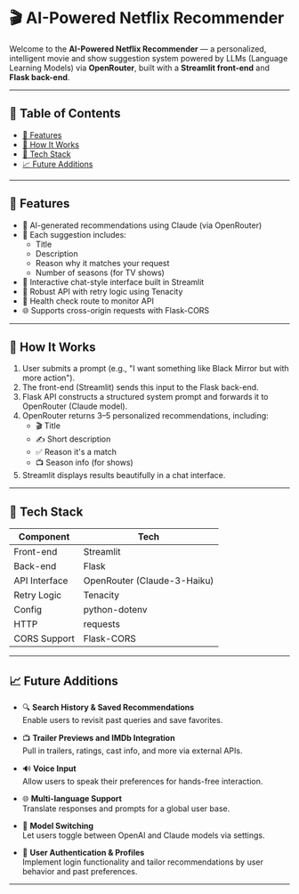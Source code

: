 # 🎬 AI-Powered Netflix Recommender

Welcome to the **AI-Powered Netflix Recommender** — a personalized, intelligent movie and show suggestion system powered by LLMs (Language Learning Models) via **OpenRouter**, built with a **Streamlit front-end** and **Flask back-end**.

---

## 📌 Table of Contents

- [🚀 Features](#-features)
- [🧠 How It Works](#-how-it-works)
- [🔧 Tech Stack](#-tech-stack)
- [📈 Future Additions](#-future-additions)


---

## 🚀 Features

- 🤖 AI-generated recommendations using Claude (via OpenRouter)
- 📝 Each suggestion includes:
  - Title
  - Description
  - Reason why it matches your request
  - Number of seasons (for TV shows)
- 💬 Interactive chat-style interface built in Streamlit
- 🔄 Robust API with retry logic using Tenacity
- 🧪 Health check route to monitor API
- 🌐 Supports cross-origin requests with Flask-CORS

---

## 🧠 How It Works

1. User submits a prompt (e.g., "I want something like Black Mirror but with more action").
2. The front-end (Streamlit) sends this input to the Flask back-end.
3. Flask API constructs a structured system prompt and forwards it to OpenRouter (Claude model).
4. OpenRouter returns 3–5 personalized recommendations, including:
   - 🎬 Title
   - ✍️ Short description
   - ✅ Reason it's a match
   - 📺 Season info (for shows)
5. Streamlit displays results beautifully in a chat interface.

---

## 🔧 Tech Stack

| Component      | Tech                      |
|----------------|---------------------------|
| Front-end      | Streamlit                 |
| Back-end       | Flask                     |
| API Interface  | OpenRouter (Claude-3-Haiku) |
| Retry Logic    | Tenacity                  |
| Config         | python-dotenv             |
| HTTP           | requests                  |
| CORS Support   | Flask-CORS                |


---

## 📈 Future Additions

- 🔍 **Search History & Saved Recommendations**  
  Enable users to revisit past queries and save favorites.

- 📺 **Trailer Previews and IMDb Integration**  
  Pull in trailers, ratings, cast info, and more via external APIs.

- 🔊 **Voice Input**  
  Allow users to speak their preferences for hands-free interaction.

- 🌐 **Multi-language Support**  
  Translate responses and prompts for a global user base.

- 🧠 **Model Switching**  
  Let users toggle between OpenAI and Claude models via settings.

- 👥 **User Authentication & Profiles**  
  Implement login functionality and tailor recommendations by user behavior and past preferences.

---


